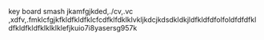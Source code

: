 key board smash jkamfgjkded,./cv,.vc ,xdfv,.fmklcfgjkfkldfkldfklcfcdfklfdklklvkljkdcjkdsdkldkjldfkldfdfolfoldfdfdfkldfkldfkldfklklklklefjkuio7i8yasersg957k